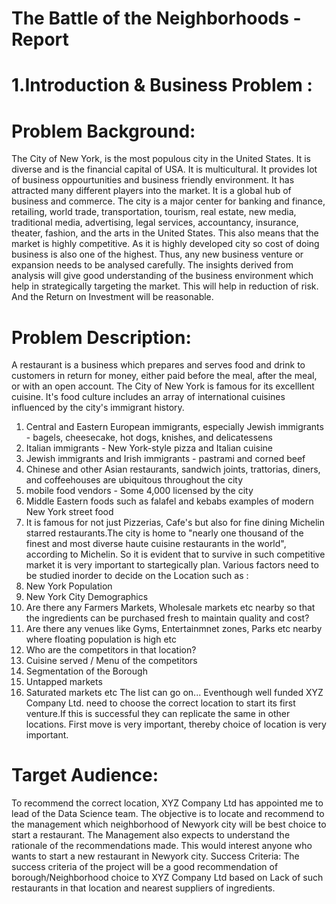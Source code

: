 # The Battle of the Neighborhoods - Report

# 1.Introduction & Business Problem :

# Problem Background:

The City of New York, is the most populous city in the United States. It is diverse and is the financial
capital of USA. It is multicultural. It provides lot of business oppourtunities and business friendly
environment. It has attracted many different players into the market. It is a global hub of business and
commerce. The city is a major center for banking and finance, retailing, world trade, transportation,
tourism, real estate, new media, traditional media, advertising, legal services, accountancy, insurance,
theater, fashion, and the arts in the United States.
This also means that the market is highly competitive. As it is highly developed city so cost of doing
business is also one of the highest. Thus, any new business venture or expansion needs to be analysed
carefully. The insights derived from analysis will give good understanding of the business
environment which help in strategically targeting the market. This will help in reduction of risk. And
the Return on Investment will be reasonable.

# Problem Description:

A restaurant is a business which prepares and serves food and drink to customers in return for money,
either paid before the meal, after the meal, or with an open account. The City of New York is famous
for its excelllent cuisine. It's food culture includes an array of international cuisines influenced by the
city's immigrant history.
1. Central and Eastern European immigrants, especially Jewish immigrants - bagels, cheesecake,
hot dogs, knishes, and delicatessens
2. Italian immigrants - New York-style pizza and Italian cuisine
3. Jewish immigrants and Irish immigrants - pastrami and corned beef
4. Chinese and other Asian restaurants, sandwich joints, trattorias, diners, and coffeehouses are
ubiquitous throughout the city
5. mobile food vendors - Some 4,000 licensed by the city
6. Middle Eastern foods such as falafel and kebabs examples of modern New York street food
7. It is famous for not just Pizzerias, Cafe's but also for fine dining Michelin starred
restaurants.The city is home to "nearly one thousand of the finest and most diverse haute
cuisine restaurants in the world", according to Michelin.
So it is evident that to survive in such competitive market it is very important to startegically plan.
Various factors need to be studied inorder to decide on the Location such as :
1. New York Population
2. New York City Demographics
3. Are there any Farmers Markets, Wholesale markets etc nearby so that the ingredients can be
purchased fresh to maintain quality and cost?
4. Are there any venues like Gyms, Entertainmnet zones, Parks etc nearby where floating
population is high etc
5. Who are the competitors in that location?
6. Cuisine served / Menu of the competitors
7. Segmentation of the Borough
8. Untapped markets
9. Saturated markets etc
The list can go on...
Eventhough well funded XYZ Company Ltd. need to choose the correct location to start its first
venture.If this is successful they can replicate the same in other locations. First move is very
important, thereby choice of location is very important.

# Target Audience:

To recommend the correct location, XYZ Company Ltd has appointed me to lead of the Data Science
team. The objective is to locate and recommend to the management which neighborhood of Newyork
city will be best choice to start a restaurant. The Management also expects to understand the rationale
of the recommendations made.
This would interest anyone who wants to start a new restaurant in Newyork city.
Success Criteria:
The success criteria of the project will be a good recommendation of borough/Neighborhood choice to
XYZ Company Ltd based on Lack of such restaurants in that location and nearest suppliers of
ingredients. 
